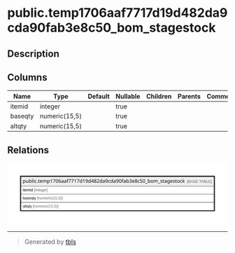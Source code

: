 # public.temp1706aaf7717d19d482da9cda90fab3e8c50_bom_stagestock

## Description

## Columns

| Name | Type | Default | Nullable | Children | Parents | Comment |
| ---- | ---- | ------- | -------- | -------- | ------- | ------- |
| itemid | integer |  | true |  |  |  |
| baseqty | numeric(15,5) |  | true |  |  |  |
| altqty | numeric(15,5) |  | true |  |  |  |

## Relations

![er](public.temp1706aaf7717d19d482da9cda90fab3e8c50_bom_stagestock.svg)

---

> Generated by [tbls](https://github.com/k1LoW/tbls)

